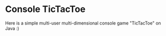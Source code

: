 # Console TicTacToe 

Here is a simple multi-user multi-dimensional console game "TicTacToe" on Java :)
